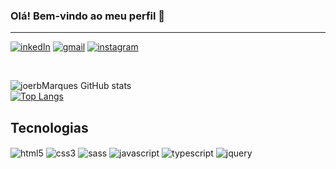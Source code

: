 ### Olá! Bem-vindo ao meu perfil 🖖

<hr>


[![inkedIn](https://img.shields.io/badge/LinkedIn-0077B5?style=for-the-badge&logo=linkedin&logoColor=white)](https://www.linkedin.com/in/joerb-marques-156358160/)
[![gmail](https://img.shields.io/badge/Gmail-D14836?style=for-the-badge&logo=gmail&logoColor=white)](joerbmarques@gmail.com)
[![instagram](https://img.shields.io/badge/Instagram-E4405F?style=for-the-badge&logo=instagram&logoColor=white)](https://www.instagram.com/joerbmarques/)

</br>

![joerbMarques GitHub stats](https://github-readme-stats.vercel.app/api?username=JoerbMarques&show_icons=true&theme=merko)</br>
[![Top Langs](https://github-readme-stats.vercel.app/api/top-langs/?username=JoerbMarques&layout=compact)](https://github.com/JoerbMarques/github-readme-stats)

## Tecnologias

<div style="display: inline_block">
<img align="center" alt="html5" src="https://img.shields.io/badge/HTML5-E34F26?style=for-the-badge&logo=html5&logoColor=white" />
<img align="center" alt="css3" src="https://img.shields.io/badge/CSS3-1572B6?style=for-the-badge&logo=css3&logoColor=white" />
<img align="center" alt="sass" src="https://img.shields.io/badge/Sass-CC6699?style=for-the-badge&logo=sass&logoColor=white" />
<img align="center" alt="javascript" src="https://img.shields.io/badge/JavaScript-F7DF1E?style=for-the-badge&logo=javascript&logoColor=black" />
<img align="center" alt="typescript" src="https://img.shields.io/badge/TypeScript-007ACC?style=for-the-badge&logo=typescript&logoColor=white" />
<img align="center" alt="jquery" src="https://img.shields.io/badge/jQuery-0769AD?style=for-the-badge&logo=jquery&logoColor=white" />
</div>

